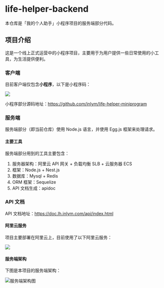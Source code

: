 # life-helper-backend

本仓库是「我的个人助手」小程序项目的服务端部分代码。

## 项目介绍

这是一个线上正式运营中的小程序项目，主要用于为用户提供一些日常使用的小工具，为生活提供便利。

### 客户端

目前客户端仅包含**小程序**，以下是小程序码：

![](https://img.inlym.com/ed5676d20f6243328c2e89a1403e4ff0.jpg)

小程序部分源码地址：https://github.com/inlym/life-helper-miniprogram

### 服务端

服务端部分（即当前仓库）使用 Node.js 语言，并使用 Egg.js 框架来处理请求。

#### 主要工具

服务端部分用到的工具主要包含：

1. 服务器架构：阿里云 API 网关 + 负载均衡 SLB + 云服务器 ECS
2. 框架：Node.js + Nest.js
3. 数据库：Mysql + Redis
4. ORM 框架：Sequelize
5. API 文档生成：apidoc

### API 文档

API 文档地址：https://doc.lh.inlym.com/api/index.html

#### 阿里云服务

项目主要部署在阿里云上，目前使用了以下阿里云服务：

![](https://img.inlym.com/89197dc26280494a943613e9545b0e81.png)

#### 服务端架构

下图是本项目的服务端架构：

![服务端架构图](https://img.inlym.com/f4e09df7d8534331a978c6b08b66ab42.png)
